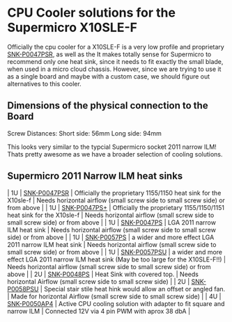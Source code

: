 # CPU Cooler solutions for the Supermicro X10SLE-F

Officially the cpu cooler for a X10SLE-F is a very low profile and proprietary [SNK-P0047PSR](https://store.supermicro.com/1u-passive-proprietary-cpu-cooler-snk-p0047psr.html), 
as well as the 
It makes totally sense for Supermicro to recommend only one heat sink, since it needs to fit exactly the small blade, when used in a micro cloud chassis. 
However, since we are trying to use it as a single board and maybe with a custom case, we should figure out alternatives to this cooler. 

## Dimensions of the physical connection to the Board

Screw Distances:
Short side: 56mm 
Long side: 94mm 

This looks very similar to the typcial Supermicro socket 2011 narrow ILM! Thats pretty awesome as we have a broader selection of cooling solutions. 


## Supermicro 2011 Narrow ILM heat sinks 

| 1U | [SNK-P0047PSR](https://store.supermicro.com/1u-passive-proprietary-cpu-cooler-snk-p0047psr.html) | Officially the proprietary 1155/1150 heat sink for the X10sle-f | Needs horizontal airflow (small screw side to small screw side) or from above |
| 1U | [SNK-P0047PS+](https://store.supermicro.com/server-accessories/heatsink/1u-passive-proprietary-cpu-cooler-snk-p0047ps-plus.html) | Officially  the proprietary 1155/1150/1151 heat sink for the X10sle-f | Needs horizontal airflow (small screw side to small screw side) or from above |
| 1U | [SNK-P0047PS](https://store.supermicro.com/server-accessories/heatsink/1u-passive-cpu-cooler-snk-p0047ps.html) | LGA 2011 narrow ILM heat sink | Needs horizontal airflow (small screw side to small screw side) or from above |
| 1U | [SNK-P0057PS](https://store.supermicro.com/server-accessories/heatsink/1u-passive-cpu-cooler-snk-p0057ps.html) | a wider and more effect LGA 2011 narrow ILM heat sink | Needs horizontal airflow (small screw side to small screw side) or from above |
| 1U | [SNK-P0057PSU](https://store.supermicro.com/server-accessories/heatsink/1u-passive-cpu-cooler-snk-p0057psu.html) | a wider and more effect LGA 2011 narrow ILM heat sink (May be too large for the X10SLE-F!!) | Needs horizontal airflow (small screw side to small screw side) or from above |
| 2U | [SNK-P0048PS](https://store.supermicro.com/2u-passive-cpu-cooler-snk-p0048ps.html) | Heat Sink with covered top. | Needs horizontal Airflow (small screw side to small screw side) |
| 2U | [SNK-P0058PSU](https://store.supermicro.com/server-accessories/heatsink/2u-passive-cpu-cooler-snk-p0058psu.html) | Special stair stile heat hink would allow an offset or angled fan. | Made for horizontal Airflow (small screw side to small screw side) |
| 4U | [SNK-P0050AP4](https://store.supermicro.com/4u-active-cpu-cooler-snk-p0050ap4.html) | Active CPU cooling solution with adapter to fit square and narrow ILM | Connected 12V via 4 pin PWM with aprox 38 dbA |






